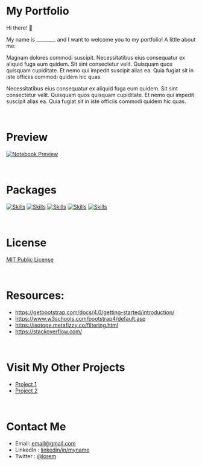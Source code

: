 # My Portfolio

Hi there! 🙌

My name is ________ and I want to welcome you to my portfolio! A little about me:

Magnam dolores commodi suscipit. Necessitatibus eius consequatur ex aliquid fuga eum quidem. Sit sint consectetur velit. Quisquam quos quisquam cupiditate. Et nemo qui impedit suscipit alias ea. Quia fugiat sit in iste officiis commodi quidem hic quas.

Necessitatibus eius consequatur ex aliquid fuga eum quidem. Sit sint consectetur velit. Quisquam quos quisquam cupiditate. Et nemo qui impedit suscipit alias ea. Quia fugiat sit in iste officiis commodi quidem hic quas.

<br>

# Preview

<!-- project preview -->

[![Notebook Preview](/link_to_image)](/link_to_portfolio)

<br>

# Packages

<!-- buttons using https://shields.io/ -->

[![Skills](https://img.shields.io/badge/-HTML--5-green?style=for-the-badge)](#Skills)
[![Skills](https://img.shields.io/badge/-CSS--3-yellowgreen?style=for-the-badge)](#Skills)
[![Skills](https://img.shields.io/badge/-JS-yellow?style=for-the-badge)](#Skills)
[![Skills](https://img.shields.io/badge/-Bootstrap-orange?style=for-the-badge)](#Skills)
[![Skills](https://img.shields.io/badge/-Isotope-red?style=for-the-badge)](#Skills)

<!--Colors avalible: brightgreen, green, yellowgreen, yellow, orange, red, blue, lightgrey, 
success, important, critical, informational, inactive, blue, violet -->

<br>

# License

[MIT Public License](/link_to_license_file)

<br>

# Resources:

- https://getbootstrap.com/docs/4.0/getting-started/introduction/
- https://www.w3schools.com/bootstrap4/default.asp
- https://isotope.metafizzy.co/filtering.html
- https://stackoverflow.com/

<br>

<!-- Add the footer here -->

# Visit My Other Projects

- [Project 1](https://github.com/)
- [Project 2](https://github.com/)

<br>

# Contact Me

- Email: email@gmail.com
- LinkedIn : [linkedin/in/myname](https://www.linkedin.com/in/myname/) 
- Twitter : [@lorem](https://www.twitter.com/)
